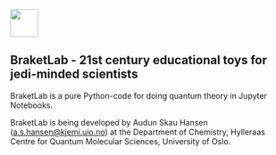 <img src="https://github.uio.no/audunsh/braketlab/blob/master/graphics/braketlab_logo.png" width = 50px>

## BraketLab - 21st century educational toys for jedi-minded scientists

BraketLab is a pure Python-code for doing quantum theory in Jupyter Notebooks.

BraketLab is being developed by Audun Skau Hansen (a.s.hansen@kjemi.uio.no) at the Department of Chemistry, Hylleraas Centre for Quantum Molecular Sciences, University of Oslo.
